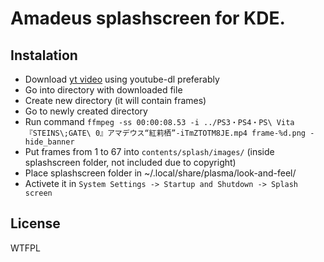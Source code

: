 # Amadeus splashscreen for KDE.

## Instalation

* Download [yt video](https://www.youtube.com/watch?v=iTmZTOTM8JE) using youtube-dl preferably 
* Go into directory with downloaded file
* Create new directory (it will contain frames)
* Go to newly created directory
* Run command `ffmpeg -ss 00:00:08.53 -i ../PS3・PS4・PS\ Vita『STEINS\;GATE\ 0』アマデウス“紅莉栖”-iTmZTOTM8JE.mp4 frame-%d.png -hide_banner`
* Put frames from 1 to 67 into `contents/splash/images/` (inside splashscreen folder, not included due to copyright)
* Place splashscreen folder in ~/.local/share/plasma/look-and-feel/
* Activete it in `System Settings -> Startup and Shutdown -> Splash screen`

## License
WTFPL
